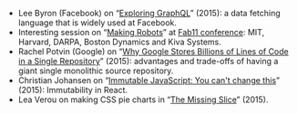 <!--
title: What’s worth watching
layout: post
tags:
  - worth-watching
  - javascript
  - css
  - robotics
  - git
  - graphql
description: List of favorite talks and performances.
-->

- Lee Byron (Facebook) on “[Exploring GraphQL](http://youtu.be/WQLzZf34FJ8)” (2015): a data fetching language
that is widely used at Facebook.
- Interesting session on “[Making Robots](http://youtu.be/OcFOWIq3cIc)” at [Fab11 conference](http://www.fab11.org):
MIT, Harvard, DARPA, Boston Dynamics and Kiva Systems.
- Rachel Potvin (Google) on “[Why Google Stores Billions of Lines of Code in a Single Repository](http://youtu.be/W71BTkUbdqE)” (2015):
advantages and trade-offs of having a giant single monolithic source repository.
- Christian Johansen on “[Immutable JavaScript: You can't change this](http://youtu.be/wA98Coal4jk)” (2015):
Immutability in React.
- Lea Verou on making CSS pie charts in “[The Missing Slice](http://youtu.be/s4HdeJctq-A)” (2015).